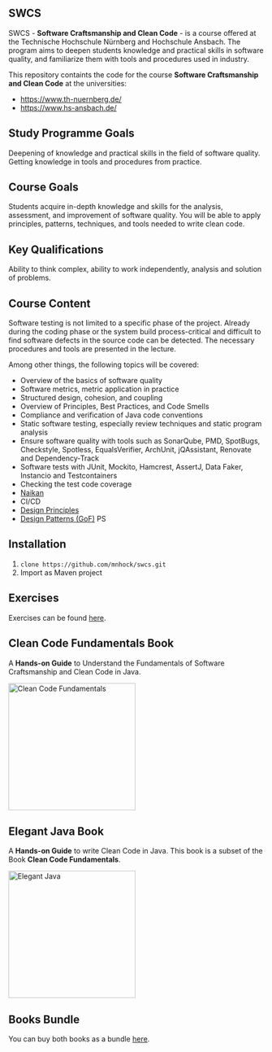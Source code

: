 ## SWCS

SWCS - **Software Craftsmanship and Clean Code** - is a course offered at the Technische Hochschule Nürnberg and Hochschule Ansbach. The program aims to deepen students knowledge and practical skills in software quality, and familiarize them with tools and procedures used in industry. 

This repository containts the code for the course **Software Craftsmanship and Clean Code** at the universities:

* https://www.th-nuernberg.de/
* https://www.hs-ansbach.de/

## Study Programme Goals
Deepening of knowledge and practical skills in the field of software quality. Getting knowledge in tools and procedures from practice.

## Course Goals
Students acquire in-depth knowledge and skills for the analysis, assessment, and improvement of software quality. You will be able to apply principles, patterns, techniques, and tools needed to write clean code.

## Key Qualifications
Ability to think complex, ability to work independently, analysis and solution of problems.

## Course Content
Software testing is not limited to a specific phase of the project. Already during the coding phase or the system build process-critical and difficult to find software defects in the source code can be detected. The necessary procedures and tools are presented in the lecture.    

Among other things, the following topics will be covered:

- Overview of the basics of software quality 
- Software metrics, metric application in practice 
- Structured design, cohesion, and coupling
- Overview of Principles, Best Practices, and Code Smells 
- Compliance and verification of Java code conventions
- Static software testing, especially review techniques and static program analysis 
- Ensure software quality with tools such as SonarQube, PMD, SpotBugs, Checkstyle, Spotless, EqualsVerifier, ArchUnit, jQAssistant, Renovate and Dependency-Track
- Software tests with JUnit, Mockito, Hamcrest, AssertJ, Data Faker, Instancio and Testcontainers
- Checking the test code coverage
- [Naikan](https://github.com/enofex/naikan)
- CI/CD
- [Design Principles][1]
- [Design Patterns (GoF)][2]
PS
## Installation
1. `clone https://github.com/mnhock/swcs.git`
2. Import as Maven project

## Exercises

Exercises can be found [here][3].

## Clean Code Fundamentals Book

A **Hands-on Guide** to Understand the Fundamentals of Software Craftsmanship and Clean Code in Java.

<a href="https://leanpub.com/clean-code-fundamentals"><img src="https://d2sofvawe08yqg.cloudfront.net/clean-code-fundamentals/s_hero2x?1669711365" alt="Clean Code Fundamentals" width="250"/></a>


## Elegant Java Book

A **Hands-on Guide** to write Clean Code in Java. This book is a subset of the Book **Clean Code Fundamentals**.

<a href="https://leanpub.com/elegant-java"><img src="https://d2sofvawe08yqg.cloudfront.net/elegant-java/s_hero2x?1638774931" alt="Elegant Java" width="250"/></a>

## Books Bundle

You can buy both books as a bundle [here](https://leanpub.com/b/javacleancodefundamentals).


[1]: swcs-dp/README.md
[2]: swcs-gof/README.md
[3]: EXERCISES.md

